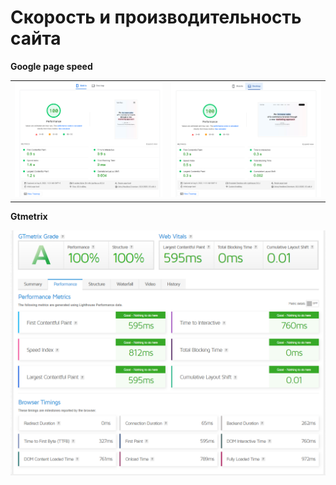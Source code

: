 # Скорость и производительность сайта

**Google page speed**

<table>
   <tr>
      <td>
         <img src="./src/img/md/pagespeed_mob.png" alt="Картинка мобильного" title="Картинка">
      </td>
      <td>
         <img src="./src/img/md/pagespeed_des.png" alt="Картинка компьютера" title="Картинка">
      </td>
   </tr>
</table>

**Gtmetrix**

 <img src="./src/img/md/GTmetrix.png" alt="Картинка">

